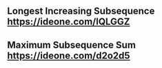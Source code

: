 ## Longest Increasing Subsequence https://ideone.com/lQLGGZ
## Maximum Subsequence Sum https://ideone.com/d2o2d5
